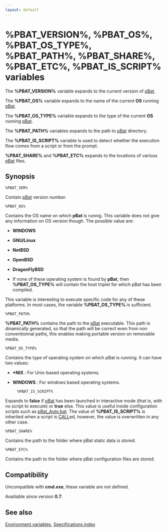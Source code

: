 ```yaml
---
layout: default
---
```

# %PBAT_VERSION%, %PBAT_OS%, %PBAT_OS_TYPE%, %PBAT_PATH%, %PBAT_SHARE%, %PBAT_ETC%, %PBAT_IS_SCRIPT% variables #

The **%PBAT\_VERSION%** variable expands to the current version of 
[pBat](pbat).

The **%PBAT\_OS%** variable expands to the name of the current **OS** running 
[pBat](pbat).

The **%PBAT\_OS\_TYPE%** variable expands to the type of the current **OS** 
running [pBat](pbat).

The **%PBAT\_PATH%** variables expands to the path to [pBat](pbat) directory.

The **%PBAT\_IS\_SCRIPT%** variable is used to detect whether the execution 
flow comes from a script or from the prompt.

**%PBAT\_SHARE%** and **%PBAT\_ETC%** expands to the locations of various 
[pBat](pbat) files.

## Synopsis ##

    %PBAT_VER%

Contain [pBat](pbat) version number.

    %PBAT_OS%

Contains the OS name on which **pBat** is runnig. This variable does not give 
any information on OS version though. The possible value are:

* **WINDOWS**

* **GNU/Linux**

* **NetBSD**

* **OpenBSD**

* **DragonFlyBSD** 

* If none of these operating system is found by **pBat**, then 
  **%PBAT\_OS\_TYPE%** will contain the host triplet for which pBat has been 
  compiled.

This variable is interesting to execute specific code for any of these 
platforms. In most cases, the variable **%PBAT\_OS\_TYPE%** is sufficient.

    %PBAT_PATH%

**%PBAT\_PATH%** contains the path to the [pBat](pbat) executable. This path 
is dinamically generated, so that the path will be correct even from non 
conventionnal paths, this enables making portable version on removable media.

    %PBAT_OS_TYPE%

Contains the type of operating system on which pBat is running. It can have 
two values:

* **\*NIX** : For Unix-based operating systems.

* **WINDOWS** : For windows based operating systems.

        %PBAT_IS_SCRIPT%

Expands to **false** if [pBat](pbat) has been launched in interactive mode 
\(that is, with no script to execute\) or **true** else. This value is useful 
inside configuration scripts such as [pBat\_Auto.bat](pbatauto). The value of 
**%PBAT\_IS\_SCRIPT%** is inherited when a script is [CALL](call)ed, however, 
the value is overwritten in any other case.

    %PBAT_SHARE%

Contains the path to the folder where pBat static data is stored.

    %PBAT_ETC%

Contains the path to the folder where pBat configuration files are stored.

## Compatibility ##

Uncompatible with **cmd.exe**, these variable are not defined.

Availiable since version **0.7**.

## See also ##

[Environment variables](spec/var), [Specifications index](spec/index) 


